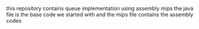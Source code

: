 this repository contains queue implementation using assembly mips
the java file is the base code we started with 
and the mips file contains the assembly codes
